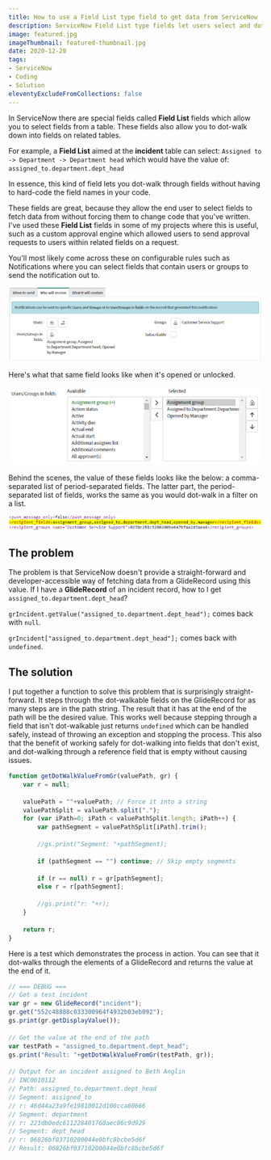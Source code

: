 ```yaml
---
title: How to use a Field List type field to get data from ServiceNow
description: ServiceNow Field List type fields let users select and dot-walk through fields, like "assigned_to.manager.email", which is awesome, but how can you use them to get data out of ServiceNow?
image: featured.jpg
imageThumbnail: featured-thumbnail.jpg
date: 2020-12-20
tags:
- ServiceNow
- Coding
- Solution
eleventyExcludeFromCollections: false
---
```


In ServiceNow there are special fields called **Field List** fields which allow you to select fields from a table. These fields also allow you to dot-walk down into fields on related tables. 

For example, a **Field List** aimed at the **incident** table can select:
`Assigned to -> Department -> Department head`
which would have the value of:
`assigned_to.department.dept_head`

In essence, this kind of field lets you dot-walk through fields without having to hard-code the field names in your code.

These fields are great, because they allow the end user to select fields to fetch data from without forcing them to change code that you've written. I've used these **Field List** fields in some of my projects where this is useful, such as a custom approval engine which allowed users to send approval requests to users within related fields on a request.

You'll most likely come across these on configurable rules such as Notifications where you can select fields that contain users or groups to send the notification out to.

![](./image-1.png)

Here's what that same field looks like when it's opened or unlocked.

![](./image-2.png)

Behind the scenes, the value of these fields looks like the below: a comma-separated list of period-separated fields. The latter part, the period-separated list of fields, works the same as you would dot-walk in a filter on a list.

![](./image-3.png)

## The problem
The problem is that ServiceNow doesn't provide a straight-forward and developer-accessible way of fetching data from a GlideRecord using this value. If I have a **GlideRecord** of an incident record, how to I get `assigned_to.department.dept_head`?

`grIncident.getValue("assigned_to.department.dept_head");` comes back with `null`.

`grIncident["assigned_to.department.dept_head"];` comes back with `undefined`.

## The solution
I put together a function to solve this problem that is surprisingly straight-forward. It steps through the dot-walkable fields on the GlideRecord for as many steps are in the path string. The result that it has at the end of the path will be the desired value. This works well because stepping through a field that isn't dot-walkable just returns `undefined` which can be handled safely, instead of throwing an exception and stopping the process. This also  that the benefit of working safely for dot-walking into fields that don't exist, and dot-walking through a reference field that is empty without causing issues.

```js
function getDotWalkValueFromGr(valuePath, gr) {
	var r = null;
	
	valuePath = ""+valuePath; // Force it into a string
	valuePathSplit = valuePath.split(".");
	for (var iPath=0; iPath < valuePathSplit.length; iPath++) {
		var pathSegment = valuePathSplit[iPath].trim();
		
		//gs.print("Segment: "+pathSegment);
		
		if (pathSegment == "") continue; // Skip empty segments
		
		if (r == null) r = gr[pathSegment];
		else r = r[pathSegment];
		
		//gs.print("r: "+r);
	}

	return r;
}
```

Here is a test which demonstrates the process in action. You can see that it dot-walks through the elements of a GlideRecord and returns the value at the end of it.

```js
// === DEBUG ===
// Get a test incident
var gr = new GlideRecord("incident");
gr.get("552c48888c033300964f4932b03eb092");
gs.print(gr.getDisplayValue());

// Get the value at the end of the path
var testPath = "assigned_to.department.dept_head";
gs.print("Result: "+getDotWalkValueFromGr(testPath, gr));

// Output for an incident assigned to Beth Anglin
// INC0010112
// Path: assigned_to.department.dept_head
// Segment: assigned_to
// r: 46d44a23a9fe19810012d100cca80666
// Segment: department
// r: 221db0edc611228401760aec06c9d929
// Segment: dept_head
// r: 06826bf03710200044e0bfc8bcbe5d6f
// Result: 06826bf03710200044e0bfc8bcbe5d6f
```